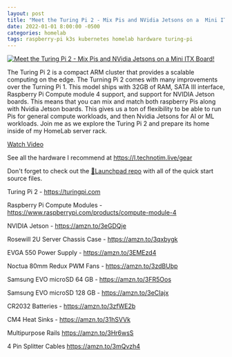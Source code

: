```yaml
---
layout: post
title: "Meet the Turing Pi 2 - Mix Pis and NVidia Jetsons on a  Mini ITX Board!"
date: 2022-01-01 8:00:00 -0500
categories: homelab
tags: raspberry-pi k3s kubernetes homelab hardware turing-pi
---
```


[![Meet the Turing Pi 2 - Mix Pis and NVidia Jetsons on a  Mini ITX Board!](https://img.youtube.com/vi/PX5UAtPeyd8/0.jpg)](https://www.youtube.com/watch?v=PX5UAtPeyd8 "Meet the Turing Pi 2 - Mix Pis and NVidia Jetsons on a  Mini ITX Board!")

The Turing Pi 2 is a compact ARM cluster that provides a scalable computing on the edge.  The Turning Pi 2 comes with many improvements over the Turning Pi 1.  This model ships with 32GB of RAM, SATA III interface, Raspberry Pi Compute module 4 support, and support for NVIDIA Jetson boards.  This means that you can mix and match both raspberry Pis along with Nvidia Jetson boards. This gives us a ton of flexibility to be able to run Pis for general compute workloads, and then Nvidia Jetsons for AI or ML workloads.  Join me as we explore the Turing Pi 2 and prepare its home inside of my HomeLab server rack.

[Watch Video](https://www.youtube.com/watch?v=PX5UAtPeyd8)

See all the hardware I recommend at <https://l.technotim.live/gear>

Don't forget to check out the [🚀Launchpad repo](https://l.technotim.live/quick-start) with all of the quick start source files.

Turing Pi 2 - <https://turingpi.com>

Raspberry Pi Compute Modules - <https://www.raspberrypi.com/products/compute-module-4>

NVIDIA Jetson - <https://amzn.to/3eGDQje>

Rosewill 2U Server Chassis Case - <https://amzn.to/3qxbygk>

EVGA 550 Power Supply - <https://amzn.to/3EMEzd4>

Noctua 80mm Redux PWM Fans - <https://amzn.to/3zdBUbp>

Samsung EVO microSD 64 GB - <https://amzn.to/3FR5Oos>

Samsung EVO microSD 128 GB - <https://amzn.to/3eCIajx>

CR2032 Batteries - <https://amzn.to/3zfWE2b>

CM4 Heat Sinks - <https://amzn.to/31hSVVk>

Multipurpose Rails <https://amzn.to/3Hr6wsS>

4 Pin Splitter Cables <https://amzn.to/3mQvzh4>
